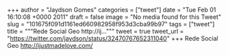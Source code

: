 
+++
author = "Jaydson Gomes"
categories = ["tweet"]
date = "Tue Feb 01 16:10:08 +0000 2011"
draft = false
image = "No media found for this Tweet"
slug = "101675f091d1161ed660982958f953d3cba99b97"
tags = ["tweet"]
title = """Rede Social Geo http://ij..."""
tweet = true
tweet_url = "https://twitter.com/jaydson/status/32470767652311040"
+++
Rede Social Geo http://ijustmadelove.com/
